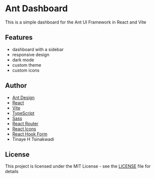 # Ant Dashboard

This is a simple dashboard for the Ant UI Framework in React and Vite

## Features

- dashboard with a sidebar
- responsive design
- dark mode
- custom theme
- custom icons

## Author

- [Ant Design](https://ant.design/)
- [React](https://reactjs.org/)
- [Vite](https://vitejs.dev/)
- [TypeScript](https://www.typescriptlang.org/)
- [Sass](https://sass-lang.com/)
- [React Router](https://reactrouter.com/)
- [React Icons](https://react-icons.github.io/react-icons/)
- [React Hook Form](https://react-hook-form.com/)
- Tinaye H Tsinakwadi

## License

This project is licensed under the MIT License - see the [LICENSE](LICENSE) file for details
